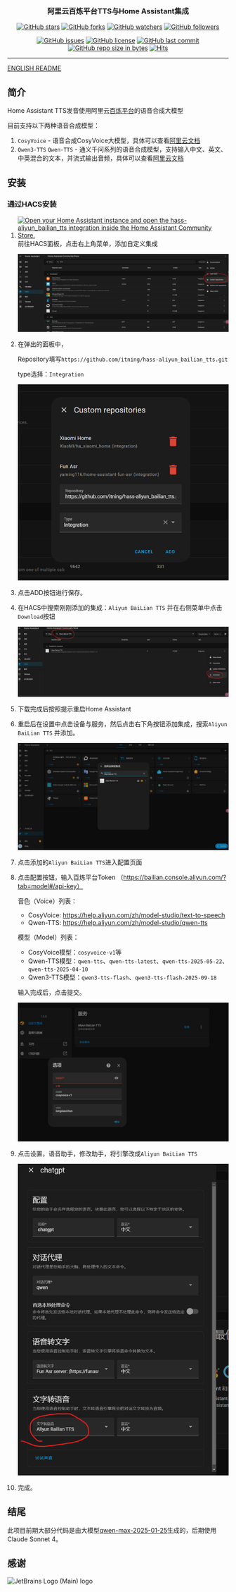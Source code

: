 <h3 align="center">阿里云百炼平台TTS与Home Assistant集成</h3>
<div align="center">

[![GitHub stars](https://img.shields.io/github/stars/itning/hass-aliyun_bailian_tts.svg?style=social&label=Stars)](https://github.com/itning/hass-aliyun_bailian_tts/stargazers)
[![GitHub forks](https://img.shields.io/github/forks/itning/hass-aliyun_bailian_tts.svg?style=social&label=Fork)](https://github.com/itning/hass-aliyun_bailian_tts/network/members)
[![GitHub watchers](https://img.shields.io/github/watchers/itning/hass-aliyun_bailian_tts.svg?style=social&label=Watch)](https://github.com/itning/hass-aliyun_bailian_tts/watchers)
[![GitHub followers](https://img.shields.io/github/followers/itning.svg?style=social&label=Follow)](https://github.com/itning?tab=followers)


</div>

<div align="center">

[![GitHub issues](https://img.shields.io/github/issues/itning/hass-aliyun_bailian_tts.svg)](https://github.com/itning/hass-aliyun_bailian_tts/issues)
[![GitHub license](https://img.shields.io/github/license/itning/hass-aliyun_bailian_tts.svg)](https://github.com/itning/hass-aliyun_bailian_tts/blob/master/LICENSE)
[![GitHub last commit](https://img.shields.io/github/last-commit/itning/hass-aliyun_bailian_tts.svg)](https://github.com/itning/hass-aliyun_bailian_tts/commits)
[![GitHub repo size in bytes](https://img.shields.io/github/repo-size/itning/hass-aliyun_bailian_tts.svg)](https://github.com/itning/hass-aliyun_bailian_tts)
[![Hits](https://hitcount.itning.com?u=itning&r=hass-aliyun_bailian_tts)](https://github.com/itning/hit-count)

</div>

---

[ENGLISH README](https://github.com/itning/hass-aliyun_bailian_tts/blob/main/README-en.md)

## 简介
Home Assistant TTS发音使用阿里云[百炼平台](https://bailian.console.aliyun.com/)的语音合成大模型

目前支持以下两种语音合成模型：
1. `CosyVoice` - 语音合成CosyVoice大模型，具体可以查看[阿里云文档](https://help.aliyun.com/zh/model-studio/developer-reference/cosyvoice-large-model-for-speech-synthesis/)
2. `Qwen3-TTS` `Qwen-TTS` - 通义千问系列的语音合成模型，支持输入中文、英文、中英混合的文本，并流式输出音频，具体可以查看[阿里云文档](https://help.aliyun.com/zh/model-studio/qwen-tts)

## 安装

### 通过HACS安装

1. [![Open your Home Assistant instance and open the hass-aliyun_bailian_tts integration inside the Home Assistant Community Store.](https://my.home-assistant.io/badges/hacs_repository.svg)](https://my.home-assistant.io/redirect/hacs_repository/?owner=itning&repository=hass-aliyun_bailian_tts&category=integration) 前往HACS面板，点击右上角菜单，添加自定义集成 

   ![](https://raw.githubusercontent.com/itning/hass-aliyun_bailian_tts/refs/heads/main/pic/1.png)

2. 在弹出的面板中，

   Repository填写`https://github.com/itning/hass-aliyun_bailian_tts.git`

   type选择：`Integration` 

   ![](https://raw.githubusercontent.com/itning/hass-aliyun_bailian_tts/refs/heads/main/pic/2.png)

3. 点击ADD按钮进行保存。

4. 在HACS中搜索刚刚添加的集成：`Aliyun BaiLian TTS` 并在右侧菜单中点击`Download`按钮

   ![](https://raw.githubusercontent.com/itning/hass-aliyun_bailian_tts/refs/heads/main/pic/3.png)

5. 下载完成后按照提示重启Home Assistant

6. 重启后在设置中点击设备与服务，然后点击右下角按钮添加集成，搜索`Aliyun BaiLian TTS` 并添加。

   ![](https://raw.githubusercontent.com/itning/hass-aliyun_bailian_tts/refs/heads/main/pic/4.png)

7. 点击添加的`Aliyun BaiLian TTS`进入配置页面

8. 点击配置按钮，输入百炼平台Token （https://bailian.console.aliyun.com/?tab=model#/api-key）

   音色（Voice）列表：
   - CosyVoice: https://help.aliyun.com/zh/model-studio/text-to-speech
   - Qwen-TTS: https://help.aliyun.com/zh/model-studio/qwen-tts
   
   模型（Model）列表：
   - CosyVoice模型：`cosyvoice-v1`等
   - Qwen-TTS模型：`qwen-tts`、`qwen-tts-latest`、`qwen-tts-2025-05-22`、`qwen-tts-2025-04-10`
   - Qwen3-TTS模型：`qwen3-tts-flash`、`qwen3-tts-flash-2025-09-18`
   
   输入完成后，点击提交。

   ![](https://raw.githubusercontent.com/itning/hass-aliyun_bailian_tts/refs/heads/main/pic/5.png)

9. 点击设置，语音助手，修改助手，将引擎改成`Aliyun BaiLian TTS`

   ![](https://raw.githubusercontent.com/itning/hass-aliyun_bailian_tts/refs/heads/main/pic/6.png)

10. 完成。

## 结尾

此项目前期大部分代码是由大模型[qwen-max-2025-01-25](https://bailian.console.aliyun.com/model-market/detail/qwen-max-2025-01-25#/model-market/detail/qwen-max-2025-01-25)生成的，后期使用Claude Sonnet 4。

## 感谢

![JetBrains Logo (Main) logo](https://resources.jetbrains.com/storage/products/company/brand/logos/jb_beam.svg)
